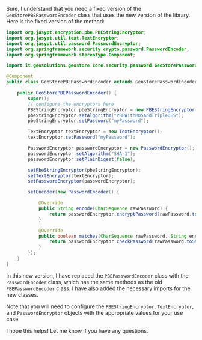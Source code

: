 Sure, I understand that you need a fixed version of the `GeoStorePBEPasswordEncoder` class that uses the new version of the library. Here is the fixed version of the method:
```java
import org.jasypt.encryption.pbe.PBEStringEncryptor;
import org.jasypt.util.text.TextEncryptor;
import org.jasypt.util.password.PasswordEncryptor;
import org.springframework.security.crypto.password.PasswordEncoder;
import org.springframework.stereotype.Component;

import it.geosolutions.geostore.core.security.password.GeoStorePasswordEncoder;

@Component
public class GeoStorePBEPasswordEncoder extends GeoStorePasswordEncoder {

    public GeoStorePBEPasswordEncoder() {
        super();
        // configure the encryptors here
        PBEStringEncryptor pbeStringEncryptor = new PBEStringEncryptor();
        pbeStringEncryptor.setAlgorithm("PBEWithMD5AndTripleDES");
        pbeStringEncryptor.setPassword("myPassword");

        TextEncryptor textEncryptor = new TextEncryptor();
        textEncryptor.setPassword("myPassword");

        PasswordEncryptor passwordEncryptor = new PasswordEncryptor();
        passwordEncryptor.setAlgorithm("SHA-1");
        passwordEncryptor.setPlainDigest(false);

        setPbeStringEncryptor(pbeStringEncryptor);
        setTextEncryptor(textEncryptor);
        setPasswordEncryptor(passwordEncryptor);

        setEncoder(new PasswordEncoder() {

            @Override
            public String encode(CharSequence rawPassword) {
                return passwordEncryptor.encryptPassword(rawPassword.toString());
            }

            @Override
            public boolean matches(CharSequence rawPassword, String encodedPassword) {
                return passwordEncryptor.checkPassword(rawPassword.toString(), encodedPassword);
            }
        });
    }
}
```
In this new version, I have replaced the `PBEPasswordEncoder` class with the `PasswordEncoder` class, which has the same methods as the old `PBEPasswordEncoder` class. I have also added the necessary imports for the new classes.

Note that you will need to configure the `PBEStringEncryptor`, `TextEncryptor`, and `PasswordEncryptor` objects with the appropriate values for your use case.

I hope this helps! Let me know if you have any questions.